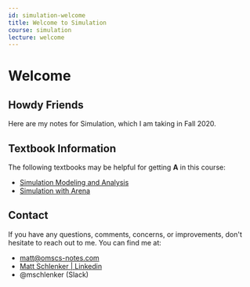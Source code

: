 ```yaml
---
id: simulation-welcome
title: Welcome to Simulation
course: simulation
lecture: welcome
---
```


# Welcome

## Howdy Friends

Here are my notes for Simulation, which I am taking in Fall 2020.

## Textbook Information

The following textbooks may be helpful for getting **A** in this course:
- [Simulation Modeling and Analysis](https://amzn.to/3au4zN5)
- [Simulation with Arena](https://amzn.to/2E4zTWo)

## Contact

If you have any questions, comments, concerns, or improvements, don't hesitate to reach out to me. You can find me at:

* [matt@omscs-notes.com](mailto:matt@omscs-notes.com)
* [Matt Schlenker \| Linkedin](https://www.linkedin.com/in/matt-schlenker-3457b047/)
* @mschlenker \(Slack\)

